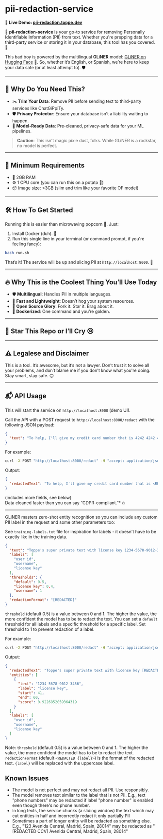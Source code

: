 # pii-redaction-service

**🚪 Live Demo: [pii-redaction.toppe.dev](https://pii-redaction.toppe.dev)**

🚀 **pii-redaction-service** is your go-to service for removing Personally Identifiable Information (PII) from text. Whether you're prepping data for a
third-party
service or storing it in your database, this tool has you covered. 🌟

This bad boy is powered by the multilingual **GLiNER** model: [GLiNER on Hugging Face](https://huggingface.co/urchade/gliner_multi_pii-v1) 🤗. So, whether it’s
English, or Spanish, we’re here to keep your data safe (or at least attempt to). 🛡️

---

## 🤔 Why Do You Need This?

- ✂️ **Trim Your Data**: Remove PII before sending text to third-party services like ChatGiPpiTy.
- 🛡️ **Privacy Protector**: Ensure your database isn’t a liability waiting to happen.
- 🤖 **Model-Ready Data**: Pre-cleaned, privacy-safe data for your ML pipelines.

> **Caution**: This isn't magic pixie dust, folks. While GLiNER is a rockstar, no model is perfect.

---

## 💾 Minimum Requirements

- 🧠 2GB RAM
- ⚙️ 1 CPU core (you can run this on a potato 🥔)
- 📦 Image size: <3GB (slim and trim like your favorite OF model)

---

## 🛠️ How To Get Started

Running this is easier than microwaving popcorn 🍿. Just:

1. Install Docker (duh). 🐳
2. Run this single line in your terminal (or command prompt, if you're feeling fancy):

```bash
bash run.sh

```

That’s it! The service will be up and slicing PII at `http://localhost:8000`. 🎉

---

## 🔥 Why This is the Coolest Thing You’ll Use Today

- 🛡️ **Multilingual**: Handles PII in multiple languages.
- 🏃 **Fast and Lightweight**: Doesn’t hog your system resources.
- 🎉 **Open Source Glory**: Fork it. Star it. Brag about it.
- 🤯 **Dockerized**: One command and you’re golden.

---

## 🤩 Star This Repo or I’ll Cry 😢

---

## ⚠️ Legalese and Disclaimer

This is a tool. It’s awesome, but it’s not a lawyer. Don’t trust it to solve all your problems, and don’t blame me if you don't know what you're doing.
Stay smart, stay safe. 🙃

---

## 📬 API Usage

This will start the service on `http://localhost:8000` (demo UI).

Call the API with a POST request to `http://localhost:8000/redact` with the following JSON payload:

```json
{
  "text": "To help, I'll give my credit card number that is 4242 4242 4242 4242 and the CVV 3 digits on the back are 362"
}
```

For example:

```bash
curl -X POST "http://localhost:8000/redact" -H "accept: application/json" -H "Content-Type: application/json" -d "{\"text\":\"To help, I'll give my credit card number that is 4242 4242 4242 4242 and the CVV 3 digits on the back are 362\"}"
```

Output:

```json
{
  "redactedText": "To help, I'll give my credit card number that is <REDACTED CREDIT CARD NUMBER> and the CVV 3 digits on the back are <REDACTED CVV>",
}
```
(includes more fields, see below)  
Data cleaned faster than you can say “GDPR-compliant.”* 🔥

--- 

GLiNER masters zero-shot entity recognition so you can include any custom PII label in the request and some other parameters too:

See `training-labels.txt` file for inspiration for labels - it doesn't have to be exactly like in the training data.

```json
{
  "text": "Toppe's super private text with license key 1234-5678-9012-3456",
  "labels": [
    "user id",
    "username",
    "license key"
  ],
  "thresholds": {
    "default": 0.5,
    "license key": 0.4,
    "username": 1
  },
  "redactionFormat": "[REDACTED]"
}
```

`threshold` (default 0.5) is a value between 0 and 1. The higher the value, the more confident the model has to be to redact the text.
You can set a `default` threshold for all labels and a specific threshold for a specific label. Set threshold to 1 to prevent redaction of a label.

For example:

```bash
curl -X POST "http://localhost:8000/redact" -H "accept: application/json" -H "Content-Type: application/json" -d "{\"text\":\"Toppe's super private text with license key 1234-5678-9012-3456\",\"labels\":[\"user id\",\"username\",\"license key\"],\"thresholds\":{\"default\":0.5,\"license key\":0.4,\"username\":1},\"redactionFormat\":\"[REDACTED]\"}"
```

Output:

```json
{
  "redactedText": "Toppe's super private text with license key [REDACTED]",
  "entities": [
    {
      "text": "1234-5678-9012-3456",
      "label": "license key",
      "start": 41,
      "end": 60,
      "score": 0.9226852059364319
    }
  ],
  "labels": [
    "user id",
    "username",
    "license key"
  ]
}
```

Note: `threshold` (default 0.5) is a value between 0 and 1. The higher the value, the more confident the model has to be to redact the text.
`redactionFormat` (default `<REDACTED {label}>`) is the format of the redacted text. `{label}` will be replaced with the uppercase label.

## Known Issues

- The model is not perfect and may not redact all PII. Use responsibly.
- The model removes text similar to the label that is not PII. E.g., text "phone numbers" may be redacted if label "phone number" is enabled even though there's
  no phone number.
- In long texts, the service chunks (a sliding window) the text which may cut entities in half and incorrectly redact it only partially PII
- Sometimes a part of longer entity will be redacted as something else. E.g., "123 Avenida Central, Madrid, Spain, 28014" may be redacted as "[REDACTED CCV] Avenida Central, Madrid, Spain, 28014"